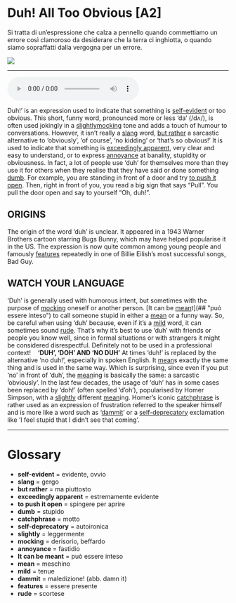 # Duh! All Too Obvious   [A2]

Si tratta di un’espressione che calza a pennello quando commettiamo un errore così clamoroso da desiderare che la terra ci inghiotta, o quando siamo sopraffatti dalla vergogna per un errore.

![](Duh%20All%20Too%20Obvious.jpg)

--------------

<div>
<audio controls autoplay>
    <source src="https:/raw.githubusercontent.com/dartie/speakup/main/2024-08/Duh%20All%20Too%20Obvious.mp3" type="audio/mpeg">
</audio>
</div>


Duh!’ is an expression used to indicate that something is [self-evident](## "evidente, ovvio") or too obvious. This short, funny word, pronounced more or less ‘da’ (/dʌ/), is often used jokingly in a [slightly](## "leggermente")[mocking](## "derisorio, beffardo") tone and adds a touch of humour to conversations. However, it isn’t really a [slang](## "gergo") word, [but rather](## "ma piuttosto") a sarcastic alternative to ‘obviously’, ‘of course’, ‘no kidding’ or ‘that’s so obvious!’ It is used to indicate that something is [exceedingly apparent](## "estremamente evidente"), very clear and easy to understand, or to express [annoyance](## "fastidio") at banality, stupidity or obviousness.
In fact, a lot of people use ‘duh’ for themselves more than they use it for others when they realise that they have said or done something [dumb](## "stupido"). For example, you are standing in front of a door and try [to push it open](## "spingere per aprire"). Then, right in front of you, you read a big sign that says “Pull”. You pull the door open and say to yourself “Oh, duh!”.  

## ORIGINS
The origin of the word ‘duh’ is unclear. It appeared in a 1943 Warner Brothers cartoon starring Bugs Bunny, which may have helped popularise it in the US. The expression is now quite common among young people and famously [features](## "essere presente") repeatedly in one of Billie Eilish’s most successful songs, Bad Guy.

## WATCH YOUR LANGUAGE
‘Duh’ is generally used with humorous intent, but sometimes with the purpose of [mocking](## "derisorio, beffardo") oneself or another person. [It can be [mean](## "meschino")t](## "può essere inteso") to call someone stupid in either a [mean](## "meschino") or a funny way. So, be careful when using ‘duh’ because, even if it’s a [mild](## "tenue") word, it can sometimes sound [rude](## "scortese"). That’s why it’s best to use ‘duh’ with friends or people you know well, since in formal situations or with strangers it might be considered disrespectful. Definitely not to be used in a professional context!   
**‘DUH’, ‘DOH’ AND ‘NO DUH’**
At times ‘duh!’ is replaced by the alternative ‘no duh!’, especially in spoken English. It [mean](## "meschino")s exactly the same thing and is used in the same way. Which is surprising, since even if you put ‘no’ in front of ‘duh’, the [mean](## "meschino")ing is basically the same: a sarcastic ‘obviously’.
In the last few decades, the usage of ‘duh’ has in some cases been replaced by ‘doh!’ (often spelled ‘d’oh’), popularised by Homer Simpson, with a [slightly](## "leggermente") different [mean](## "meschino")ing. Homer’s iconic [catchphrase](## "motto") is rather used as an expression of frustration referred to the speaker himself and is more like a word such as ‘[dammit](## "maledizione! (abb. damn it)")’ or a [self-deprecatory](## "autoironica") exclamation like ‘I feel stupid that I didn’t see that coming’.
 

--------------

<div style = "display:block; clear:both; page-break-after:always;"></div>

# Glossary
* **self-evident** = evidente, ovvio
* **slang** = gergo
* **but rather** = ma piuttosto
* **exceedingly apparent** = estremamente evidente
* **to push it open** = spingere per aprire
* **dumb** = stupido
* **catchphrase** = motto
* **self-deprecatory** = autoironica
* **slightly** = leggermente
* **mocking** = derisorio, beffardo
* **annoyance** = fastidio
* **It can be meant** = può essere inteso
* **mean** = meschino
* **mild** = tenue
* **dammit** = maledizione! (abb. damn it)
* **features** = essere presente
* **rude** = scortese
